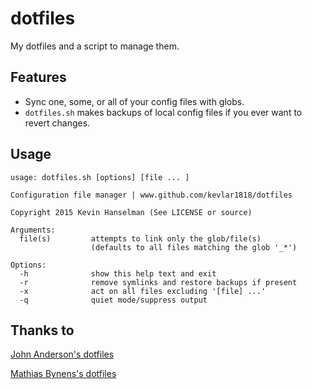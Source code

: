 dotfiles
========

My dotfiles and a script to manage them.

Features
--------
* Sync one, some, or all of your config files with globs.
* `dotfiles.sh` makes backups of local config files if you ever want to revert changes.

Usage
-----
```
usage: dotfiles.sh [options] [file ... ]

Configuration file manager | www.github.com/kevlar1818/dotfiles

Copyright 2015 Kevin Hanselman (See LICENSE or source)

Arguments:
  file(s)         attempts to link only the glob/file(s)
                  (defaults to all files matching the glob '_*')

Options:
  -h              show this help text and exit
  -r              remove symlinks and restore backups if present
  -x              act on all files excluding '[file] ...'
  -q              quiet mode/suppress output
```

Thanks to
---------
[John Anderson's dotfiles](https://github.com/sontek/dotfiles)

[Mathias Bynens's dotfiles](https://github.com/mathiasbynens/dotfiles)

